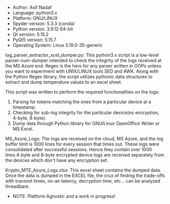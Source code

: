 * Author: Asif Nadaf
* Language: python3.x
* Platform: GNU/LINUX
* Spyder version: 5.3.3  (conda)
* Python version: 3.9.12 64-bit
* Qt version: 5.15.2
* PyQt5 version: 5.15.7
* Operating System: Linux 5.19.0-35-generic

log_parser_extractor_xcel_dumper.py:
This python3.x script is a low-level parser-cum-dumper intended to check the integrity of the logs received at the MS Azure end.
Regex is the hero for any parser written in OOPs unless you want to experiment with UNIX/LINUX tools SED and AWK.
Along with the Python Regex library, the script utilizes pythonic data structures to extract and dump temperature values to an excel sheet.

This script was written to perform the required functionalities on the logs:
1) Parsing for tokens matching the ones from a particular device at a timestamp.
2) Checking for sub-log integrity for the particular device(no encryption, 4-byte, 8-byte).
3) Dump data through Python library for GNU/Linux OpenOffice Writer or MS Excel.

MS_Azure_Logs:
The logs are received on the cloud, MS Azure, and the log buffer limit is 1000 lines for every session that times out.
These logs were consolidated after successful sessions. 
Hence they contain over 1000 lines.4-byte and 8-byte encrypted device logs are received separately from the devices which don't have any encryption set.

Krypto_MTE_Azure_Logs.xlsx:
This excel sheet contains the dumped data. Once the data is dumped in the EXCEL file, the crux of finding the trade-offs with transmit times, on-air latency, decryption time, etc... can be analyzed threadbare.


* NOTE: Platform Agnostic and a work in progress!